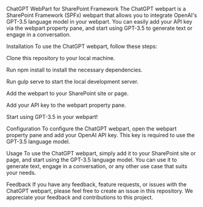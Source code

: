 ChatGPT WebPart for SharePoint Framework
The ChatGPT webpart is a SharePoint Framework (SPFx) webpart that allows you to integrate OpenAI's GPT-3.5 language model in your webpart. You can easily add your API key via the webpart property pane, and start using GPT-3.5 to generate text or engage in a conversation.

Installation
To use the ChatGPT webpart, follow these steps:

Clone this repository to your local machine.

Run npm install to install the necessary dependencies.

Run gulp serve to start the local development server.

Add the webpart to your SharePoint site or page.

Add your API key to the webpart property pane.

Start using GPT-3.5 in your webpart!

Configuration
To configure the ChatGPT webpart, open the webpart property pane and add your OpenAI API key. This key is required to use the GPT-3.5 language model.

Usage
To use the ChatGPT webpart, simply add it to your SharePoint site or page, and start using the GPT-3.5 language model. You can use it to generate text, engage in a conversation, or any other use case that suits your needs.

Feedback
If you have any feedback, feature requests, or issues with the ChatGPT webpart, please feel free to create an issue in this repository. We appreciate your feedback and contributions to this project.